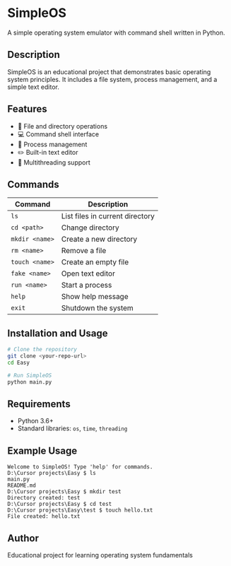 # SimpleOS

A simple operating system emulator with command shell written in Python.

## Description

SimpleOS is an educational project that demonstrates basic operating system principles. It includes a file system, process management, and a simple text editor.

## Features

- 📁 File and directory operations
- 💻 Command shell interface
- 🔄 Process management
- ✏️ Built-in text editor
- 🧵 Multithreading support

## Commands

| Command | Description |
|---------|-------------|
| `ls` | List files in current directory |
| `cd <path>` | Change directory |
| `mkdir <name>` | Create a new directory |
| `rm <name>` | Remove a file |
| `touch <name>` | Create an empty file |
| `fake <name>` | Open text editor |
| `run <name>` | Start a process |
| `help` | Show help message |
| `exit` | Shutdown the system |

## Installation and Usage

```bash
# Clone the repository
git clone <your-repo-url>
cd Easy

# Run SimpleOS
python main.py
```

## Requirements

- Python 3.6+
- Standard libraries: `os`, `time`, `threading`

## Example Usage

```
Welcome to SimpleOS! Type 'help' for commands.
D:\Cursor projects\Easy $ ls
main.py
README.md
D:\Cursor projects\Easy $ mkdir test
Directory created: test
D:\Cursor projects\Easy $ cd test
D:\Cursor projects\Easy\test $ touch hello.txt
File created: hello.txt
```

## Author

Educational project for learning operating system fundamentals
